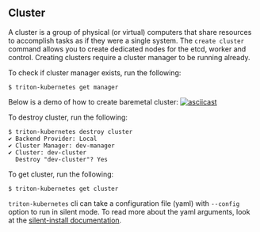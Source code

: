 ## Cluster

A cluster is a group of physical (or virtual) computers that share resources to accomplish tasks as if they were a single system. 
The `create cluster` command allows you to create dedicated nodes for the etcd, worker and control. Creating clusters require a cluster manager to be running already.

To check if cluster manager exists, run the following:

```
$ triton-kubernetes get manager
```

Below is a demo of how to create baremetal cluster:
[![asciicast](https://asciinema.org/a/HAIwMBxNDk2yylCLXk488zAal.png)](https://asciinema.org/a/HAIwMBxNDk2yylCLXk488zAal)

To destroy cluster, run the following:

```
$ triton-kubernetes destroy cluster
✔ Backend Provider: Local
✔ Cluster Manager: dev-manager
✔ Cluster: dev-cluster
  Destroy "dev-cluster"? Yes
```

To get cluster, run the following:

```
$ triton-kubernetes get cluster
```


`triton-kubernetes` cli can take a configuration file (yaml) with `--config` option to run in silent mode. To read more about the yaml arguments, look at the [silent-install documentation](https://github.com/joyent/triton-kubernetes/tree/master/docs/guide/silent-install-yaml.md).
